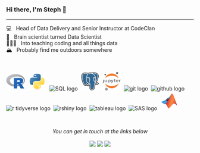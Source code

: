 ### Hi there, I'm Steph 👋

---

💻 &nbsp; Head of Data Delivery and Senior Instructor at CodeClan <br>
🧠 &nbsp; Brain scientist turned Data Scientist <br>
👩🏻‍🏫 &nbsp; Into teaching coding and all things data <br>
🏔 &nbsp; Probably find me outdoors somewhere <br>

<br>

<img src="https://github.com/devicons/devicon/blob/master/icons/r/r-original.svg" alt="R logo" width="50" height="50"/>&nbsp; <img src="https://github.com/devicons/devicon/blob/master/icons/python/python-original.svg" alt="python logo" width="50" height="50"/>&nbsp; <img src="https://github.com/stephanieboyle/data_icons/blob/master/icons/SQL/sql-file.svg" alt="SQL logo" width="50" height="50"/>&nbsp; <img src="https://github.com/devicons/devicon/blob/master/icons/postgresql/postgresql-original.svg" alt="postgres logo" width="50" height="50"/>&nbsp; <img src="https://github.com/devicons/devicon/blob/master/icons/jupyter/jupyter-original-wordmark.svg" alt="jupyter logo" width="50" height="50"/>&nbsp; <img src="https://github.com/stephanieboyle/data_icons/blob/master/icons/git/git-logo-small.png" alt="git logo" width="50" height="50"/>&nbsp; <img src="https://github.com/stephanieboyle/data_icons/blob/master/icons/github/octocat.png" alt="github logo" width="50" height="50"/>&nbsp; <img src="https://github.com/stephanieboyle/data_icons/blob/master/icons/r/tidyverse/tidyverse-logo.png" alt="r tidyverse logo" width="50" height="50"/>&nbsp; <img src="https://github.com/stephanieboyle/data_icons/blob/master/icons/r/rshiny/rshiny-logo.png" alt="rshiny logo" width="50" height="50"/>&nbsp; <img src="https://github.com/stephanieboyle/data_icons/blob/master/icons/tableau/tableau-logo.svg" alt="tableau logo" width="50" height="50"/>&nbsp; <img src="https://github.com/stephanieboyle/data_icons/blob/master/icons/SAS/sas-logo-small.png" alt="SAS logo" width="50" height="50"/> &nbsp;<img src="https://github.com/devicons/devicon/blob/master/icons/matlab/matlab-original.svg" alt="matlab logo" width="50" height="50"/>
</center>

<br>

  <p align="center">
    <i>You can get in touch at the links below</i><br><br>
    <a href="https://twitter.com/_stephanieboyle" alt="Twitter logo"><img src="https://github.com/stephanieboyle/data_icons/blob/master/icons/social_icons/twitter-line-green.svg"></a>
    <a href="https://www.linkedin.com/in/stephanieboyle9/" alt="Linkedin-logo"><img src="https://github.com/stephanieboyle/data_icons/blob/master/icons/social_icons/linkedin-box-line.svg"></a>
    <a href="mailto:stephanie.boyle@codeclan.com" alt="Contact me"><img src="https://github.com/stephanieboyle/data_icons/blob/master/icons/social_icons/mail-line.svg"></a>
  </p>




